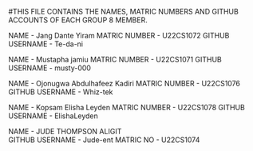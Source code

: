 #THIS FILE CONTAINS THE NAMES, MATRIC NUMBERS AND GITHUB ACCOUNTS OF EACH GROUP 8 MEMBER.

NAME - Jang Dante Yiram
MATRIC NUMBER - U22CS1072
GITHUB USERNAME - Te-da-ni


NAME - Mustapha jamiu
MATRIC NUMBER - U22CS1071
GITHUB USERNAME - musty-000


NAME - Ojonugwa Abdulhafeez Kadiri
MATRIC NUMBER - U22CS1076
GITHUB USERNAME - Whiz-tek


NAME - Kopsam Elisha Leyden
MATRIC NUMBER - U22CS1078
GITHUB USERNAME - ElishaLeyden

NAME - JUDE THOMPSON ALIGIT  
GITHUB USERNAME - Jude-ent 
MATRIC NO - U22CS1074  

